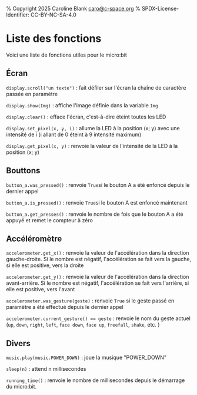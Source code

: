 % Copyright 2025 Caroline Blank <caro@c-space.org>
% SPDX-License-Identifier: CC-BY-NC-SA-4.0


# Liste des fonctions

Voici une liste de fonctions utiles pour le micro:bit

## Écran

`display.scroll("un texte")`
: fait défiler sur l'écran la chaîne de caractère passée en paramètre

`display.show(Img)`
: affiche l'image définie dans la variable `Img`

`display.clear()`
: efface l'écran, c'est-à-dire éteint toutes les LED

`display.set_pixel(x, y, i)`
: allume la LED à la position (x; y) avec une intensité de i (i allant de 0
éteint à 9 intensité maximum)

`display.get_pixel(x, y)`
: renvoie la valeur de l'intensité de la LED à la position (x; y)


## Bouttons

`button_a.was_pressed()`
: renvoie `True`si le bouton A a été enfoncé depuis le dernier appel

`button_a.is_pressed()`
: renvoie `True`si le bouton A est enfoncé maintenant

`button_a.get_presses()`
: renvoie le nombre de fois que le bouton A a été appuyé et remet le compteur à
zéro


## Accéléromètre

`accelerometer.get_x()`
: renvoie la valeur de l'accélération dans la direction gauche-droite. Si le
nombre est négatif, l'accélération se fait vers la gauche, si elle est positive,
vers la droite

`accelerometer.get_y()`
: renvoie la valeur de l'accélération dans la direction avant-arrière. Si le
nombre est négatif, l'accélération se fait vers l'arrière, si elle est positive,
vers l'avant

`accelerometer.was_gesture(geste)`
: renvoie `True` si le geste passé en paramètre a été effectué depuis le dernier
appel

`accelerometer.current_gesture() == geste`
: renvoie le nom du geste actuel (`up`, `down`, `right`, `left`,
`face down`, `face up`, `freefall`, `shake`, etc. )


## Divers

`music.play(music.POWER_DOWN)`
: joue la musique "POWER_DOWN"

`sleep(n)`
: attend n millisecondes

`running_time()`
: renvoie le nombre de millisecondes depuis le démarrage du micro:bit.


